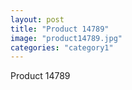 ```yaml
---
layout: post
title: "Product 14789"
image: "product14789.jpg"
categories: "category1"
---
```

Product 14789
